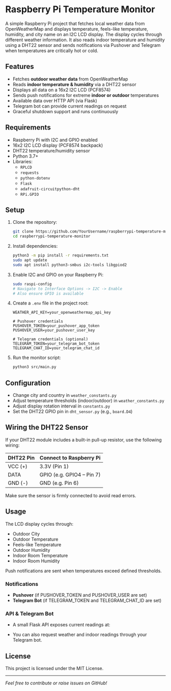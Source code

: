 # Raspberry Pi Temperature Monitor

A simple Raspberry Pi project that fetches local weather data from OpenWeatherMap and displays temperature, feels-like
temperature, humidity, and city name on an I2C LCD display. The display cycles through different weather information. It
also reads indoor temperature and humidity using a DHT22 sensor and sends notifications via Pushover and Telegram when
temperatures are critically hot or cold.

## Features

- Fetches **outdoor weather data** from OpenWeatherMap
- Reads **indoor temperature & humidity** via a DHT22 sensor
- Displays all data on a 16x2 I2C LCD (PCF8574)
- Sends push notifications for extreme **indoor or outdoor** temperatures
- Available data over HTTP API (via Flask)
- Telegram bot can provide current readings on request
- Graceful shutdown support and runs continuously

## Requirements

- Raspberry Pi with I2C and GPIO enabled
- 16x2 I2C LCD display (PCF8574 backpack)
- DHT22 temperature/humidity sensor
- Python 3.7+
- Libraries:
  - `RPLCD`
  - `requests`
  - `python-dotenv`
  - `Flask`
  - `adafruit-circuitpython-dht`
  - `RPi.GPIO`

## Setup

1. Clone the repository:

    ```bash
    git clone https://github.com/YourUsername/raspberrypi-temperature-monitor.git
    cd raspberrypi-temperature-monitor
    ```

2. Install dependencies:

    ```bash
    python3 -m pip install -r requirements.txt
    sudo apt update
    sudo apt install python3-smbus i2c-tools libgpiod2
    ```

3. Enable I2C and GPIO on your Raspberry Pi:

    ```bash
    sudo raspi-config
    # Navigate to Interface Options -> I2C -> Enable
    # Also ensure GPIO is available
    ```

4. Create a `.env` file in the project root:

    ```env
    WEATHER_API_KEY=your_openweathermap_api_key

    # Pushover credentials
    PUSHOVER_TOKEN=your_pushover_app_token
    PUSHOVER_USER=your_pushover_user_key

    # Telegram credentials (optional)
    TELEGRAM_TOKEN=your_telegram_bot_token
    TELEGRAM_CHAT_ID=your_telegram_chat_id
    ```

5. Run the monitor script:

    ```bash
    python3 src/main.py
    ```

## Configuration

- Change city and country in `weather_constants.py`
- Adjust temperature thresholds (indoor/outdoor) in `weather_constants.py`
- Adjust display rotation interval in `constants.py`
- Set the DHT22 GPIO pin in `dht_sensor.py` (e.g., `board.D4`)

## Wiring the DHT22 Sensor

If your DHT22 module includes a built-in pull-up resistor, use the following wiring:

| DHT22 Pin | Connect to Raspberry Pi |
|----------|--------------------------|
| VCC (+)  | 3.3V (Pin 1)             |
| DATA     | GPIO (e.g. GPIO4 – Pin 7)|
| GND (-)  | GND (e.g. Pin 6)         |

Make sure the sensor is firmly connected to avoid read errors.

## Usage

The LCD display cycles through:
- Outdoor City
- Outdoor Temperature
- Feels-like Temperature
- Outdoor Humidity
- Indoor Room Temperature
- Indoor Room Humidity

Push notifications are sent when temperatures exceed defined thresholds.

### Notifications
- **Pushover** (if PUSHOVER_TOKEN and PUSHOVER_USER are set)
- **Telegram Bot** (if TELEGRAM_TOKEN and TELEGRAM_CHAT_ID are set)

### API & Telegram Bot

- A small Flask API exposes current readings at:

- You can also request weather and indoor readings through your Telegram bot.

## License

This project is licensed under the MIT License.

---

*Feel free to contribute or raise issues on GitHub!*
